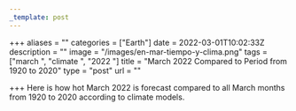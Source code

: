 ```yaml
---
_template: post
---
```


+++
aliases = ""
categories = ["Earth"]
date = 2022-03-01T10:02:33Z
description = ""
image = "/images/en-mar-tiempo-y-clima.png"
tags = ["march ", "climate ", "2022 "]
title = "March 2022 Compared to Period from 1920 to 2020"
type = "post"
url = ""

+++
Here is how hot March 2022 is forecast compared to all March months from 1920 to 2020 according to climate models.
